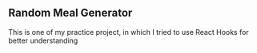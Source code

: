 ## Random Meal Generator

This is one of my practice project, in which I tried to use React Hooks for better understanding
